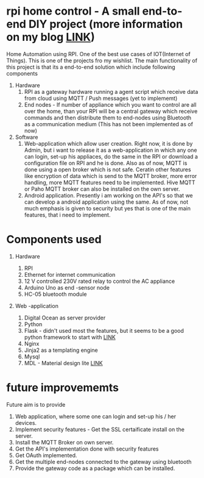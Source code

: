 # rpi home control - A small end-to-end DIY project (more information on my blog [LINK](http://shail1501.blogspot.in/))
Home Automation using RPI. One of the best use cases of IOT(Internet of Things). This is one of the projects fro my wishlist. The main functionality of this project is that its a end-to-end solution which include following components

1. Hardware 
    1. RPI as a gateway hardware running a agent script which receive data from cloud using MQTT  / Push messages (yet to implememt)
    2. End nodes - If number of appliance which you want to control are all over the home, than your RPI will be a central gateway which receive commands and then distribute them to end-nodes using Bluetooth as a communication medium (This has not been implemented as of now)
2. Software  
    1. Web-application which allow user creation. Right now, it is done by Admin, but i want to release it as a web-application in which any one can login, set-up his appliaces, do the same in the RPI or download a configuration file on RPI and he is done. Also as of now, MQTT is done using a open broker which is not safe. Ceratin other features like encryption of data which is send to the MQTT broker, more error handling, more  MQTT features need to be implemented. Hive MQTT or Paho MQTT broker can also be installed on the own server. 
    2. Android application. Presently i am working on the API's so that we can develop a android application using the same. As of now, not much emphasis is given to security but yes that is one of the main features, that i need to implement. 

# Components used 
1. Hardware 
    1. RPI
    2. Ethernet for internet communication 
    3. 12 V controlled 230V rated  relay to control the AC appliance 
    4. Arduino Uno as end -sensor node
    5. HC-05 bluetooth module 

2. Web -application 
    1. Digital Ocean as server provider 
    2. Python 
    3. Flask - didn't used most the features, but it seems to be a good python framework to start with [LINK](http://flask.pocoo.org/)
    4. Nginx 
    5. Jinja2 as a templating engine
    6. Mysql 
    7. MDL - Material design lite [LINK](https://getmdl.io/)
    

# future improvememts
Future aim is to provide
1. Web application, where some one can login and set-up his / her devices. 
2. Implement security features - Get the SSL certaificate install on the server.
3. Install the MQTT Broker on own server. 
4. Get the API's implementation done with security features 
5. Get OAuth implemented.
6. Get the multiple end-nodes connected to the gateway using bluetooth
7. Provide the gateway code as a package which can be installed. 

